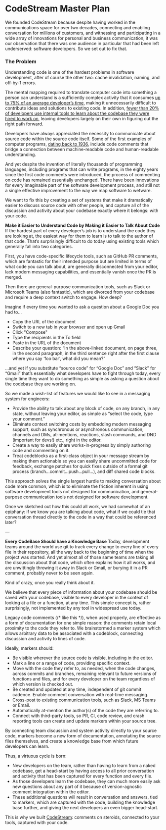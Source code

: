 # CodeStream Master Plan

We founded CodeStream because despite having worked in the communications space for over two decades, connecting and enabling conversation for millions of customers, and witnessing and participating in a wide array of innovations for personal and business communication, it was our observation that there was one audience in particular that had been left underserved: software developers. So we set out to fix that.

### The Problem
Understanding code is one of the hardest problems in software development, after of course the other two: cache invalidation, naming, and off-by-1 errors.

The mental mapping required to translate computer code into something a person can understand is a sufficiently complex activity that it consumes [up to 75% of an average developer’s time](https://www.quora.com/It-is-true-that-developers-spend-most-of-their-time-reading-code-than-writing-code), making it unnecessarily difficult to contribute ideas and solutions to existing code. In addition, [fewer than 20% of developers use internal tools to learn about the codebase they were hired to work on](https://insights.stackoverflow.com/survey/2018/#developer-profile-ways-developers-learn-on-their-own), leaving developers largely on their own in figuring out the right path forward.

Developers have always appreciated the necessity to communicate about source code within the source code itself. Some of the first examples of computer programs, [dating back to 1936](https://ricardodsanchez.com/2015/08/31/programming-a-short-history-of-computer-languages/), include code comments that bridge a connection between machine-readable code and human-readable understanding.

And yet despite the invention of literally thousands of programming languages, including programs that can write programs, in the eighty years since the first code comments were introduced, the process of commenting on code has remained essentially unchanged. There have been innovations for every imaginable part of the software development process, and still not a single effective improvement to the way we map software to wetware.

We want to fix this by creating a set of systems that make it dramatically easier to discuss source code with other people, and capture all of the discussion and activity about your codebase exactly where it belongs: with your code.

**Make it Easier to Understand Code by Making it Easier to Talk About Code**
If the hardest part of every developer’s job is to understand the code they are looking at, the easiest way for them to learn is to talk to the author of that code. That’s surprisingly difficult to do today using existing tools which generally fall into two categories.

First, you have code-specific lifecycle tools, such as GitHub PR comments, which are fantastic for their intended purpose but are limited in terms of what code you can talk about, are generally disconnected from your editor, lack modern messaging capabilities, and essentially vanish once the PR is merged.

Then there are general-purpose communication tools, such as Slack or Microsoft Teams (also fantastic), which are divorced from your codebase and require a deep context switch to engage. How deep?

Imagine if every time you wanted to ask a question about a Google Doc you had to…
- Copy the URL of the document
- Switch to a new tab in your browser and open up Gmail
- Click "Compose"
- Type the recipients in the To field
- Paste in the URL of the document
- Describe your question: “In the above-linked document, on page three, in the second paragraph, in the third sentence right after the first clause where you say ‘foo bar’, what did you mean?”

…and yet if you substitute “source code” for “Google Doc” and “Slack” for “Gmail” that’s essentially what developers have to fight through today, every single time they want to do something as simple as asking a question about the codebase they are working on.


So we made a wish-list of features we would like to see in a messaging system for engineers:
- Provide the ability to talk about any block of code, on any branch, in any state, without leaving your editor, as simple as “select the code, type your comment.”
- Eliminate context switching costs by embedding modern messaging support, such as synchronous or asynchronous communication, channels and DMs, at-mentions, reactions, slash commands, and DND (important for devs!) etc., right in the editor.
- Create a way to easily share works-in-progress by simply authoring code and commenting on it.
- Treat codeblocks as a first-class object in your message stream by making them actionable so you can easily share uncommitted code for feedback, exchange patches for quick fixes outside of a formal git process (branch...commit...push...pull...), and diff shared code blocks.


This approach solves the single largest hurdle to making conversation about code more common, which is to eliminate the friction inherent in using software development tools not designed for communication, and general-purpose communication tools not designed for software development.

Once we sketched out how this could all work, we had somewhat of an epiphany: if we know you are talking about code, what if we could tie that conversation thread directly to the code in a way that could be referenced later?

—

**Every CodeBase Should have a Knowledge Base**
Today, development teams around the world use git to track every change to every line of every file in their repository, all the way back to the beginning of time when the project was started. And yet almost all of those same teams are taking all the discussion about that code, which often explains how it all works, and are unwittingly throwing it away in Slack or Gmail, or burying it in a PR comment, probably never to be seen again.

Kind of crazy, once you really think about it.

We believe that every piece of information about your codebase should be saved with your codebase, visible to every developer in the context of looking at a file or a function, at any time. This simple concept is, rather surprisingly, not implemented by any tool in widespread use today.

Legacy code comments (/* like this */), when used properly, are effective as a form of documentation for one simple reason: the comments retain local proximity to the code they refer to. We brainstormed a marker system which allows arbitrary data to be associated with a codeblock, connecting discussion and activity to lines of code.

Ideally, markers should:
- Be visible wherever the source code is visible, including in the editor.
- Mark a line or a range of code, providing specific context.
- Move with the code they refer to, as needed, when the code changes, across commits and branches, remaining relevant to future versions of functions and files, and for every developer on the team regardless of which version is checked out.
- Be created and updated at any time, independent of git commit cadence.
Enable comment conversation with real-time messaging.
- Cross-post to existing communication tools, such as Slack, MS Teams or Email.
- Automatically at-mention the author(s) of the code they are referring to.
- Connect with third-party tools, so PR, CI, code review, and crash reporting tools can create and update markers within your source tree.

By connecting team discussion and system activity directly to your source code, markers become a new form of documentation, annotating the source files themselves, and create a knowledge base from which future developers can learn.

Thus, a virtuous cycle is born:
- New developers on the team, rather than having to learn from a naked codebase, get a head-start by having access to all prior conversation and activity that has been captured for every function and every file.
- As those developers learn the codebase, they can much more easily ask new questions about any part of it because of version-agnostic comment integration within the editor.
- These additional questions will result in conversation and answers, tied to markers, which are captured with the code, building the knowledge base further, and giving the next developers an even bigger head-start.


This is why we built [CodeStream](https://codestream.com): comments on steroids, connected to your tools, captured with your code.

